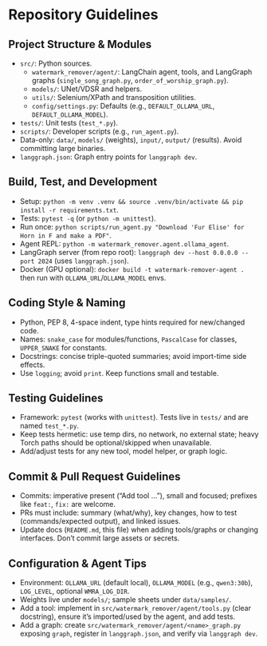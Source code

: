 # Repository Guidelines

## Project Structure & Modules
- `src/`: Python sources.
  - `watermark_remover/agent/`: LangChain agent, tools, and LangGraph graphs (`single_song_graph.py`, `order_of_worship_graph.py`).
  - `models/`: UNet/VDSR and helpers.
  - `utils/`: Selenium/XPath and transposition utilities.
  - `config/settings.py`: Defaults (e.g., `DEFAULT_OLLAMA_URL`, `DEFAULT_OLLAMA_MODEL`).
- `tests/`: Unit tests (`test_*.py`).
- `scripts/`: Developer scripts (e.g., `run_agent.py`).
- Data-only: `data/`, `models/` (weights), `input/`, `output/` (results). Avoid committing large binaries.
- `langgraph.json`: Graph entry points for `langgraph dev`.

## Build, Test, and Development
- Setup: `python -m venv .venv && source .venv/bin/activate && pip install -r requirements.txt`.
- Tests: `pytest -q` (or `python -m unittest`).
- Run once: `python scripts/run_agent.py "Download 'Fur Elise' for Horn in F and make a PDF"`.
- Agent REPL: `python -m watermark_remover.agent.ollama_agent`.
- LangGraph server (from repo root): `langgraph dev --host 0.0.0.0 --port 2024` (uses `langgraph.json`).
- Docker (GPU optional): `docker build -t watermark-remover-agent .` then run with `OLLAMA_URL`/`OLLAMA_MODEL` envs.

## Coding Style & Naming
- Python, PEP 8, 4-space indent, type hints required for new/changed code.
- Names: `snake_case` for modules/functions, `PascalCase` for classes, `UPPER_SNAKE` for constants.
- Docstrings: concise triple-quoted summaries; avoid import-time side effects.
- Use `logging`; avoid `print`. Keep functions small and testable.

## Testing Guidelines
- Framework: `pytest` (works with `unittest`). Tests live in `tests/` and are named `test_*.py`.
- Keep tests hermetic: use temp dirs, no network, no external state; heavy Torch paths should be optional/skipped when unavailable.
- Add/adjust tests for any new tool, model helper, or graph logic.

## Commit & Pull Request Guidelines
- Commits: imperative present (“Add tool …”), small and focused; prefixes like `feat:`, `fix:` are welcome.
- PRs must include: summary (what/why), key changes, how to test (commands/expected output), and linked issues.
- Update docs (`README.md`, this file) when adding tools/graphs or changing interfaces. Don’t commit large assets or secrets.

## Configuration & Agent Tips
- Environment: `OLLAMA_URL` (default local), `OLLAMA_MODEL` (e.g., `qwen3:30b`), `LOG_LEVEL`, optional `WMRA_LOG_DIR`.
- Weights live under `models/`; sample sheets under `data/samples/`.
- Add a tool: implement in `src/watermark_remover/agent/tools.py` (clear docstring), ensure it’s imported/used by the agent, and add tests.
- Add a graph: create `src/watermark_remover/agent/<name>_graph.py` exposing `graph`, register in `langgraph.json`, and verify via `langgraph dev`.

